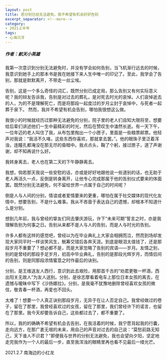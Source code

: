 ```yaml
---
layout: post
title: 若分别已经无法避免，我不希望有机会好好告别
excerpt_separator: <!--more-->
category: 
- 2021上半年
tags:
- 心海沉浮
---
```


##### 作者：航天小英雄

  
我第一次意识到分别无法避免时，并没有学会如何告别，当飞机渐行远去的时候，我意识到她手上的那本书是我在她接下来人生中唯一的印记了。至此，我学会了告别，那就是默默离开，不带走一丝尘埃。

告别，这是一个多么奇怪的词汇，既然分别已成定局，那么告别又有何实际意义呢？我的辩友告诉我，告别是对过去的葬礼，是对死去时光的哀悼。人们哀悼逝去的人，为的不是理解死亡，而是将那段一起度过的岁月尘封于哀悼中，与死者一起葬于泉下。
然而，我并不希望有机会告别，哪怕我很想这么做。

我很小的时候就经历过那种无法避免的分别，院子里的老人们自知大限将至，想要给后辈们讲述他们一生中最精彩的时光，然后在赞叹生中溘然长逝。有一天下午，一位年迈的老人叫住了我，从布包里掏出一个小匣子，里面是一些粮票邮票。他轻声对我说：“我活不久咯，这些东西你喜欢，那就拿去罢。”。他的眼珠子里泛着浑浊，连瞳孔都淹没在那无尽的昏暗中。我点点头，鞠了个躬，接过匣子，道了声谢谢，却不知再说什么好。

我转身离去，老人也在第二天的下午静静离去。

我想，倘若那天我说一些安慰的话，亦或是好好地跟他说一些道别的话，也无助于老人再活久一点，反倒是转身离开，让他专心完成那属于他的告别仪式要来的体面罢。既然分别无法避免，何不留给世界一点属于自己的时间呢？

倒是人与人间的分别，情谊或者爱情要来的更重，哪怕在属于社交媒体的现代化友情中，想要告别，不是什么难事。我从不吝啬于表达自己的遗憾，却根本不知道什么是分别。

想到几年前，我与曾经的挚友们同去肇庆游玩，许下“未来可期”誓言之时，亦是我理解告别为何事之日。告别从来都不是人与人的告别，而是人与时光的告别。

许多人都有这样的感觉吧，曾经以为在毕业典礼上大家会相拥而泣，然而到场却发现大家同平时一样谈笑风生，觥筹交错后各奔天涯。到底是眼泪太值钱了，还是那段岁月不重要了？想必都不是，而是大家忽略了告别的宾语——岁月。友情之别，别的是曾经的那段手足岁月，初高中毕业典礼，告别的是那段光辉岁月，而情侣间的告别，则是同那段浓情蜜意之时作最后的诀别。

分别，是王维送友人西行，意识到此去艰险，用那首千古的“劝君更敬一杯酒，西出阳关无故人”为友人送别。分别，是徐志摩看着电车上那位日本女孩的离去，在遗憾与暧昧中写下《沙扬娜拉》。分别，是我毫不犹豫地删除曾经喜欢女孩的微信，敬青春一杯酒，再爱也不回头。

太难了！想要一个人真正诀别那段岁月，无异于在让人否定自己。我曾经做过的卷子，留在了那里，我曾经喜欢过的女孩，留在了那里，我们曾经许下的诺言，也留在了那里。我今天却要告诉自己，这些都过去了，都不重要了。

所以，我的的确确不希望有机会去告别，在我活着的时候，我宁愿背起我的行囊，走向远方，在那广袤无垠的未来，用自己的声音对过去的自己说：“莫愁前路无知己，天下谁人不识君？”即便我与世界的分别无法避免，我也会望向夕阳，坚定地走完我作为一个人的最后一步，直至我浑浊的眼睛里再也看不见最后一缕光芒。

2021.2.7  南海边的小红龙